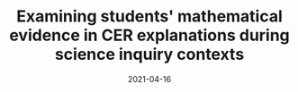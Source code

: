 ---
title: "Examining students\u0027 mathematical evidence in CER explanations during science inquiry contexts"
collection: publications
permalink: /publication/2023-AERA
date: 2021-04-16
venue: 'American Educational Research Association (AERA) Annual Meeting'
authors: 'Amy Adair, Rachel F. Dickler, Janice Gobert, Michael Sao Pedro, Joe Olsen, Jessica A. Owens, Christine Lott'
paperurl: 'http://aadair3.github.io/files/papers/2023-AERA.pdf'
link: 'https://doi.org/10.3102/ip.23.2014061'
citation: "Adair, A., Dickler, R. F., Gobert, J., Sao Pedro, M., Olsen, J., Owens, J. A., & Lott, C. (2023, April). <i>Examining students\u0027 mathematical evidence in CER explanations during science inquiry contexts</i> [Symposium poster]. American Educational Research Association (AERA) Annual Meeting."
tags: [Peer-Reviewed Conference Presentations]
---